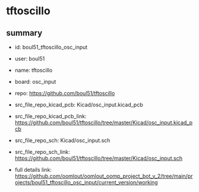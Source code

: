 # tftoscillo
 
## summary 
* id: boul51_tftoscillo_osc_input
* user: boul51
* name: tftoscillo
* board: osc_input
* repo: https://github.com/boul51/tftoscillo
* src_file_repo_kicad_pcb: Kicad/osc_input.kicad_pcb
* src_file_repo_kicad_pcb_link: https://github.com/boul51/tftoscillo/tree/master/Kicad/osc_input.kicad_pcb


* src_file_repo_sch: Kicad/osc_input.sch
* src_file_repo_sch_link: https://github.com/boul51/tftoscillo/tree/master/Kicad/osc_input.sch
* full details link: https://github.com/oomlout/oomlout_oomp_project_bot_v_2/tree/main/projects/boul51_tftoscillo_osc_input/current_version/working  







